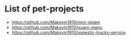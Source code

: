 # List of pet-projects
* https://github.com/Maksym1910/mini-steam
* https://github.com/Maksym1910/puaro-menu
* https://github.com/Maksym1910/majestic-trucks-service
